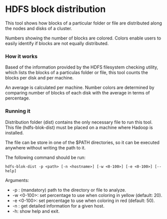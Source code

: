 # HDFS block distribution

This tool shows how blocks of a particular folder or file are distributed along the nodes and disks of a cluster. 

Numbers showing the number of blocks are colored. Colors enable users to easily identify if blocks are not equally distributed.

### How it works

Based of the information provided by the HDFS filesystem checking utility, which lists the blocks of a particulas folder or file, this tool counts the blocks per disk and per machine.

An average is calculated per machine. Number colors are determined by comparing number of blocks of each disk with the average in terms of percentage.

### Running it

Distribution folder (dist) contains the only necessary file to run this tool. This file (hdfs-blok-dist) must be placed on a machine where Hadoop is installed.

The file can be store in one of the $PATH directories, so it can be executed anywhere without writing the path to it.

The following command should be run: 

```
hdfs-blok-dist -p <path> [-n <hostname>] [-w <0-100>] [-e <0-100>] [--help]
```

Arguments:
 * -p <path>: (mandatory) path to the directory or file to analyze.
 * -w <0-100>: set percentage to use when coloring in yellow (default: 20).
 * -e <0-100>: set percentage to use when coloring in red (default: 50).
 * -n <hostname>: get detailed information for a given host.
 * -h: show help and exit.
